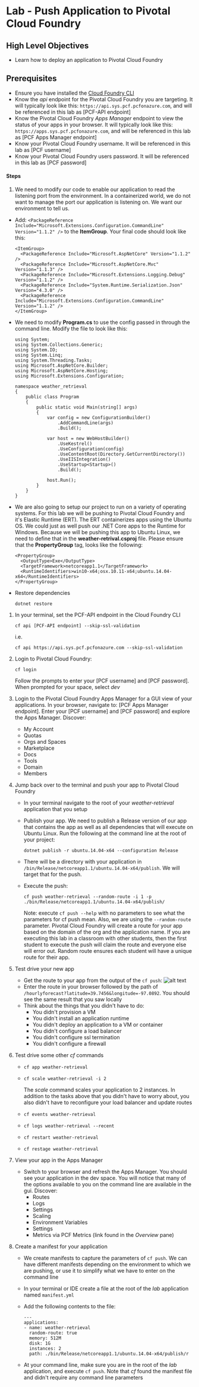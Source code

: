 # Lab - Push Application to Pivotal Cloud Foundry

## High Level Objectives
* Learn how to deploy an application to Pivotal Cloud Foundry

## Prerequisites
* Ensure you have installed the [Cloud Foundry CLI](https://github.com/cloudfoundry/cli/releases)
* Know the *api* endpoint for the Pivotal Cloud Foundry you are targeting. It will typically look like this: ```https://api.sys.pcf.pcfonazure.com```, and will be referenced in this lab as [PCF-API endpoint]
* Know the Pivotal Cloud Foundry *Apps Manager* endpoint to view the status of your apps in your browser. It will typically look like this: ```https://apps.sys.pcf.pcfonazure.com```, and will be referenced in this lab as [PCF Apps Manager endpoint]
* Know your Pivotal Cloud Foundry username. It will be referenced in this lab as [PCF username]
* Know your Pivotal Cloud Foundry users password. It will be referenced in this lab as [PCF password]

#### Steps
1. We need to modify our code to enable our application to read the listening port from the environment. In a containerized world, we do not want to manage the port our application is listening on. We want our environment to tell us.
  * Add: ```<PackageReference Include="Microsoft.Extensions.Configuration.CommandLine" Version="1.1.2" />``` to the **ItemGroup**. Your final code should look like this:

    ```
    <ItemGroup>
      <PackageReference Include="Microsoft.AspNetCore" Version="1.1.2" />
      <PackageReference Include="Microsoft.AspNetCore.Mvc" Version="1.1.3" />
      <PackageReference Include="Microsoft.Extensions.Logging.Debug" Version="1.1.2" />
      <PackageReference Include="System.Runtime.Serialization.Json" Version="4.3.0" />
      <PackageReference Include="Microsoft.Extensions.Configuration.CommandLine" Version="1.1.2" />
    </ItemGroup>
    ```

  * We need to modify **Program.cs** to use the config passed in through the command line. Modify the file to look like this:

    ```
    using System;
    using System.Collections.Generic;
    using System.IO;
    using System.Linq;
    using System.Threading.Tasks;
    using Microsoft.AspNetCore.Builder;
    using Microsoft.AspNetCore.Hosting;
    using Microsoft.Extensions.Configuration;

    namespace weather_retrieval
    {
        public class Program
        {
            public static void Main(string[] args)
            {
                var config = new ConfigurationBuilder()
                    .AddCommandLine(args)
                    .Build();

                var host = new WebHostBuilder()
                    .UseKestrel()
                    .UseConfiguration(config)
                    .UseContentRoot(Directory.GetCurrentDirectory())
                    .UseIISIntegration()
                    .UseStartup<Startup>()
                    .Build();

                host.Run();
            }
        }
    }
    ```

  * We are also going to setup our project to run on a variety of operating systems. For this lab we will be pushing to Pivotal Cloud Foundry and it's Elastic Runtime (ERT). The ERT containerizes apps using the Ubuntu OS. We could just as well push our .NET Core apps to the Runtime for Windows. Because we will be pushing this app to Ubuntu Linux, we need to define that in the **weather-retrival.csproj** file. Please ensure that the **PropertyGroup** tag, looks like the following:
    ```
    <PropertyGroup>
      <OutputType>Exe</OutputType>
      <TargetFramework>netcoreapp1.1</TargetFramework>
      <RuntimeIdentifiers>win10-x64;osx.10.11-x64;ubuntu.14.04-x64</RuntimeIdentifiers>
    </PropertyGroup>
    ```

  * Restore dependencies

    ```dotnet restore```  


1. In your terminal, set the PCF-API endpoint in the Cloud Foundry CLI

    ```
    cf api [PCF-API endpoint] --skip-ssl-validation
    ```

    i.e.

    ```
    cf api https://api.sys.pcf.pcfonazure.com --skip-ssl-validation
    ```

1. Login to Pivotal Cloud Foundry:

    ```
    cf login
    ```

    Follow the prompts to enter your [PCF username] and [PCF password]. When prompted for your space, select *dev*

1. Login to the Pivotal Cloud Foundry Apps Manager for a GUI view of your applications. In your browser, navigate to: [PCF Apps Manager endpoint]. Enter your [PCF username] and [PCF password] and explore the Apps Manager. Discover:
    * My Account
    * Quotas
    * Orgs and Spaces
    * Marketplace
    * Docs
    * Tools
    * Domain
    * Members
1. Jump back over to the terminal and push your app to Pivotal Cloud Foundry
    * In your terminal navigate to the root of your *weather-retrieval* application that you setup
    * Publish your app. We need to publish a Release version of our app that contains the app as well as all dependencies that will execute on Ubuntu Linux. Run the following at the command line at the root of your project:

      ```
      dotnet publish -r ubuntu.14.04-x64 --configuration Release
      ```

    * There will be a directory with your application in ```/bin/Release/netcoreapp1.1/ubuntu.14.04-x64/publish```. We will target that for the push.
    * Execute the push:

      ```
      cf push weather-retrieval --random-route -i 1 -p ./bin/Release/netcoreapp1.1/ubuntu.14.04-x64/publish/
      ```

      Note: execute ```cf push --help``` with no parameters to see what the parameters for cf push mean. Also, we are using the ```--random-route``` parameter. Pivotal Cloud Foundry will create a route for your app based on the domain of the org and the application name. If you are executing this lab in a classroom with other students, then the first student to execute the push will claim the route and everyone else will error out. Random route ensures each student will have a unique route for their app.
1. Test drive your new app
    * Get the route to your app from the output of the ```cf push```:
      ![alt text](screenshots/cf-push-get-route.png "Route to application")
    * Enter the route in your browser followed by the path of ```/hourlyforecast?latitude=39.7456&longitude=-97.0892```. You should see the same result that you saw locally
    * Think about the things that you didn't have to do:
      * You didn't provision a VM
      * You didn't install an application runtime
      * You didn't deploy an application to a VM or container
      * You didn't configure a load balancer
      * You didn't configure ssl termination
      * You didn't configure a firewall
1. Test drive some other *cf* commands
    * ```cf app weather-retrieval```
    * ```cf scale weather-retrieval -i 2```

      The *scale* command scales your application to 2 instances. In addition to the tasks above that you didn't have to worry about, you also didn't have to reconfigure your load balancer and update routes
    * ```cf events weather-retrieval```
    * ```cf logs weather-retrieval --recent```
    * ```cf restart weather-retrieval```
    * ```cf restage weather-retrieval```
1. View your app in the Apps Manager
    * Switch to your browser and refresh the Apps Manager. You should see your application in the dev space. You will notice that many of the options available to you on the command line are available in the gui. Discover:
      * Routes
      * Logs
      * Settings
      * Scaling
      * Environment Variables
      * Settings
      * Metrics via PCF Metrics (link found in the *Overview* pane)
1. Create a manifest for your application
    * We create manifests to capture the parameters of ```cf push```. We can have different manifests depending on the environment to which we are pushing, or use it to simplify what we have to enter on the command line
    * In your terminal or IDE create a file at the root of the *lab* application named ```manifest.yml```
    * Add the following contents to the file:

      ```
      ---
      applications:
      - name: weather-retrieval
        random-route: true
        memory: 512M
        disk: 1G
        instances: 2
        path: ./bin/Release/netcoreapp1.1/ubuntu.14.04-x64/publish/r
      ```

    * At your command line, make sure you are in the root of the *lab* application, and execute ```cf push```. Note that *cf* found the manifest file and didn't require any command line parameters

